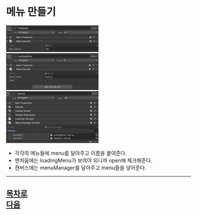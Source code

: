 메뉴 만들기
=======================
<img src="https://github.com/isp829/3dunitymulty/blob/master/images/lecture3/lecture3-2/3-2-2.PNG" width="50%">  
<img src="https://github.com/isp829/3dunitymulty/blob/master/images/lecture3/lecture3-2/3-2-3.PNG" width="50%">  
<img src="https://github.com/isp829/3dunitymulty/blob/master/images/lecture3/lecture3-2/3-2-4.PNG" width="50%">  

* 각각의 메뉴들에 menu를 달아주고 이름을 붙여준다.  
* 맨처음에는 loadingMenu가 보여야 되니까 open에 체크해준다.  
* 캔버스에는 menuManager를 달아주고 menu들을 넣어준다.  
 
-------------------------------------------------------------   
[목차로](https://github.com/isp829/3dunitymulty/blob/master/README.md)  
[다음](https://github.com/isp829/3dunitymulty/blob/master/lecture/lecture3-3.md)  
-----------------------------
